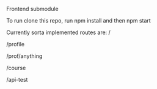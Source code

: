 Frontend submodule

To run clone this repo, run npm install and then npm start

Currently sorta implemented routes are:
/

/profile

/prof/anything

/course

/api-test


